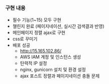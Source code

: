 ### 구현 내용
- 필수 기능(1~15) 모두 구현
- 챌린지 완료 (페이지네이션, 실시간 검색결과 반영)
- 메인페이지 정렬 ajax로 구현
- css로 꾸미기
- 배포 성공
    - http://15.165.102.86/
    - AWS IAM 계정 및 인스턴스 생성
    - 탄력적 IP 설정
    - nginx, gunicorn 설치 및 환경 설정
    - ajax 포스트 정렬과 페이지네이션 충돌 문제